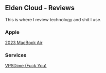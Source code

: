 ## Elden Cloud - Reviews
This is where I review technology and shit I use.

### Apple
[2023 MacBook Air](/reviews/mba2023.html)</br>

### Services
[VPSDime (Fuck You)](/reviews/vpsdime.html)</br>
